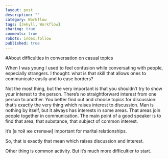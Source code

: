 ```yaml
---
layout: post
description: ""
category: Workflow
tags: [Jekyll, Workflow]
sharing: true
comments: true
robots: index,follow
published: true
---
```


#About difficulties in conversation on casual topics

When I was young I used to feel confusion while conversating with people, especially strangers. I thought: what is that skill that allows ones to communicate easily and to ease borders?

Not the most thing, but the very important is that you shouldn’t try to show your interest to the person. There’s no straightforward interest from one person to another. You better find out and choose topics for discussion: that’s exactly the very thing which raises interest to discussion. Man is nothing by itself, but it always has interests in some areas. That areas join people together in communication. The main point of a good speaker is to find that area, that substance, that subject of common interest.

It’s [в той же степени] important for marital relationships.

So, that is exactly that mean which raises discussion and interest.

Other thing is common activity. But it’s much more difficultier to start.
